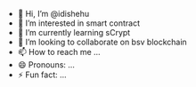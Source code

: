 - 👋 Hi, I’m @idishehu
- 👀 I’m interested in smart contract
- 🌱 I’m currently learning sCrypt
- 💞️ I’m looking to collaborate on bsv blockchain
- 📫 How to reach me ...
- 😄 Pronouns: ...
- ⚡ Fun fact: ...

<!---
idishehu/idishehu is a ✨ special ✨ repository because its `README.md` (this file) appears on your GitHub profile.
You can click the Preview link to take a look at your changes.
--->
